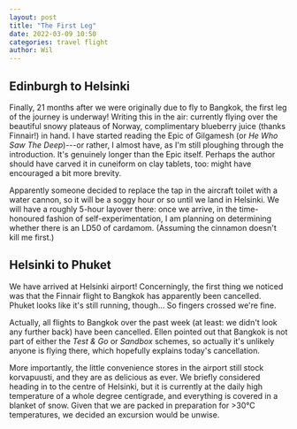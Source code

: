 ```yaml
---
layout: post
title: "The First Leg"
date: 2022-03-09 10:50
categories: travel flight
author: Wil
---
```


## Edinburgh to Helsinki

Finally, 21 months after we were originally due to fly to Bangkok, the first leg of the journey is underway! Writing this in the air: currently flying over the beautiful snowy plateaus of Norway, complimentary blueberry juice (thanks Finnair!) in hand. I have started reading the Epic of Gilgamesh (or *He Who Saw The Deep*)---or rather, I almost have, as I'm still ploughing through the introduction. It's genuinely longer than the Epic itself. Perhaps the author should have carved it in cuneiform on clay tablets, too: might have encouraged a bit more brevity.

Apparently someone decided to replace the tap in the aircraft toilet with a water cannon, so it will be a soggy hour or so until we land in Helsinki. We will have a roughly 5-hour layover there: once we arrive, in the time-honoured fashion of self-experimentation, I am planning on determining whether there is an LD50 of cardamom. (Assuming the cinnamon doesn't kill me first.)

## Helsinki to Phuket

We have arrived at Helsinki airport! Concerningly, the first thing we noticed was that the Finnair flight to Bangkok has apparently been cancelled. Phuket looks like it's still running, though... So fingers crossed we're fine.

Actually, all flights to Bangkok over the past week (at least: we didn't look any further back) have been cancelled. Ellen pointed out that Bangkok is not part of either the *Test & Go* or *Sandbox* schemes, so actually it's unlikely anyone is flying there, which hopefully explains today's cancellation.

More importantly, the little convenience stores in the airport still stock korvapuusti, and they are as delicious as ever. We briefly considered heading in to the centre of Helsinki, but it is currently at the daily high temperature of a whole degree centigrade, and everything is covered in a blanket of snow. Given that we are packed in preparation for >30°C temperatures, we decided an excursion would be unwise.